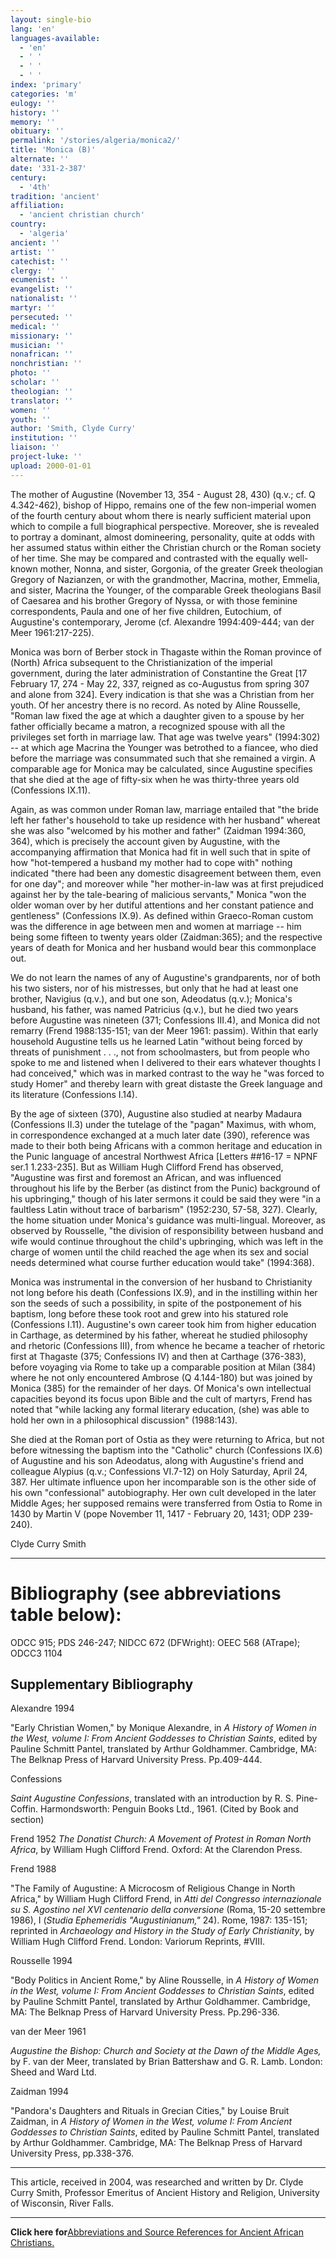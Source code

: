 ```yaml
---
layout: single-bio
lang: 'en'
languages-available:
  - 'en'
  - ' '
  - ' '
  - ' '
index: 'primary'
categories: 'm'
eulogy: ''
history: ''
memory: ''
obituary: ''
permalink: '/stories/algeria/monica2/'
title: 'Monica (B)'
alternate: ''
date: '331-2-387'
century:
  - '4th'
tradition: 'ancient'
affiliation:
  - 'ancient christian church'
country:
  - 'algeria'
ancient: ''
artist: ''
catechist: ''
clergy: ''
ecumenist: ''
evangelist: ''
nationalist: ''
martyr: ''
persecuted: ''
medical: ''
missionary: ''
musician: ''
nonafrican: ''
nonchristian: ''
photo: ''
scholar: ''
theologian: ''
translator: ''
women: ''
youth: ''
author: 'Smith, Clyde Curry'
institution: ''
liaison: ''
project-luke: ''
upload: 2000-01-01
---
```



The mother of Augustine (November 13, 354 - August 28, 430) (q.v.; cf. Q 4.342-462), bishop of Hippo, remains one of the few non-imperial women of the fourth century about whom there is nearly sufficient material upon which to compile a full biographical perspective.  Moreover, she is revealed to portray a dominant, almost domineering, personality, quite at odds with her assumed status within either the Christian church or the Roman society of her time.  She may be compared and contrasted with the equally well-known mother, Nonna, and sister, Gorgonia, of the greater Greek theologian Gregory of Nazianzen, or with the grandmother, Macrina, mother, Emmelia, and sister, Macrina the Younger, of the comparable Greek theologians Basil of Caesarea and his brother Gregory of Nyssa, or with those feminine correspondents, Paula and one of her five children, Eutochium, of Augustine's contemporary, Jerome (cf. Alexandre 1994:409-444; van der Meer 1961:217-225).

Monica was born of Berber stock in Thagaste within the Roman province of (North) Africa subsequent to the Christianization of the imperial government, during the later administration of Constantine the Great [17 February 17, 274 - May 22, 337, reigned as co-Augustus from spring 307 and alone from 324].  Every indication is that she was a Christian from her youth.  Of her ancestry there is no record.  As noted by Aline Rousselle, "Roman law fixed the age at which a daughter given to a spouse by her father officially became a matron, a recognized spouse with all the privileges set forth in marriage law.  That age was twelve years" (1994:302) -- at which age Macrina the Younger was betrothed to a fiancee, who died before the marriage was consummated such that she remained a virgin.  A comparable age for Monica may be calculated, since Augustine specifies that she died at the age of fifty-six when he was thirty-three years old (Confessions IX.11).

Again, as was common under Roman law, marriage entailed that "the bride left her father's household to take up residence with her husband" whereat she was also "welcomed by his mother and father" (Zaidman 1994:360, 364), which is precisely the account given by Augustine, with the accompanying affirmation that Monica had fit in well such that in spite of how "hot-tempered a husband my mother had to cope with" nothing indicated "there had been any domestic disagreement between them, even for one day"; and moreover while "her mother-in-law was at first prejudiced against her by the tale-bearing of malicious servants," Monica "won the older woman over by her dutiful attentions and her constant patience and gentleness" (Confessions IX.9).  As defined within Graeco-Roman custom was the difference in age between men and women at marriage -- him being some fifteen to twenty years older (Zaidman:365); and the respective years of death for Monica and her husband would bear this commonplace out.

We do not learn the names of any of Augustine's grandparents, nor of both his two sisters, nor of his mistresses, but only that he had at least one brother, Navigius (q.v.), and but one son, Adeodatus (q.v.); Monica's husband, his father, was named Patricius (q.v.), but he died two years before Augustine was nineteen (371; Confessions III.4), and Monica did not remarry (Frend 1988:135-151; van der Meer 1961: passim).  Within that early household Augustine tells us he learned Latin "without being forced by threats of punishment . . ., not from schoolmasters, but from people who spoke to me and listened when I delivered to their ears whatever thoughts I had conceived," which was in marked contrast to the way he "was forced to study Homer" and thereby learn with great distaste the Greek language and its literature (Confessions I.14).

By the age of sixteen (370), Augustine also studied at nearby Madaura (Confessions II.3) under the tutelage of the "pagan" Maximus, with whom, in correspondence exchanged at a much later date (390), reference was made to their both being Africans with a common heritage and education in the Punic language of ancestral Northwest Africa [Letters ##16-17 = NPNF ser.1 1.233-235].  But as William Hugh Clifford Frend has observed, "Augustine was first and foremost an African, and was influenced throughout his life by the Berber (as distinct from the Punic) background of his upbringing," though of his later sermons it could be said they were "in a faultless Latin without trace of barbarism" (1952:230, 57-58, 327).  Clearly, the home situation under Monica's guidance was multi-lingual.  Moreover, as observed by Rousselle, "the division of responsibility between husband and wife would continue throughout the child's upbringing, which was left in the charge of women until the child reached the age when its sex and social needs determined what course further education would take" (1994:368).

Monica was instrumental in the conversion of her husband to Christianity not long before his death (Confessions IX.9), and in the instilling within her son the seeds of such a possibility, in spite of the postponement of his baptism, long before these took root and grew into his statured role (Confessions I.11).  Augustine's own career took him from higher education in Carthage, as determined by his father, whereat he studied philosophy and rhetoric (Confessions III), from whence he became a teacher of rhetoric first at Thagaste (375; Confessions IV) and then at Carthage (376-383), before voyaging via Rome to take up a comparable position at Milan (384) where he not only encountered Ambrose (Q 4.144-180) but was joined by Monica (385) for the remainder of her days.  Of Monica's own intellectual capacities beyond its focus upon Bible and the cult of martyrs, Frend has noted that "while lacking any formal literary education, (she) was able to hold her own in a philosophical discussion" (1988:143).

She died at the Roman port of Ostia as they were returning to Africa, but not before witnessing the baptism into the "Catholic" church (Confessions IX.6) of Augustine and his son Adeodatus, along with Augustine's friend and colleague Alypius (q.v.; Confessions VI.7-12) on Holy Saturday, April 24, 387.  Her ultimate influence upon her incomparable son is the other side of his own "confessional" autobiography.  Her own cult developed in the later Middle Ages; her supposed remains were transferred from Ostia to Rome in 1430 by Martin V (pope November 11, 1417 - February 20, 1431; ODP 239-240).

Clyde Curry Smith

---

# Bibliography (see abbreviations table below):

ODCC 915; PDS 246-247; NIDCC 672 (DFWright): OEEC 568 (ATrape); ODCC3 1104

## Supplementary Bibliography

Alexandre 1994

"Early Christian Women," by Monique Alexandre, in *A History of Women in the West, volume I:  From Ancient Goddesses to Christian Saints*, edited by Pauline Schmitt Pantel, translated by Arthur Goldhammer.  Cambridge, MA:  The Belknap Press of Harvard University Press. Pp.409-444.

Confessions

*Saint Augustine Confessions*, translated with an introduction by R. S. Pine-Coffin.  Harmondsworth:  Penguin Books Ltd., 1961.  (Cited by Book and section)

Frend 1952
*The Donatist Church:  A Movement of Protest in Roman North Africa*, by William Hugh Clifford Frend.  Oxford:  At the Clarendon Press.

Frend 1988

"The Family of Augustine:  A Microcosm of Religious Change in North Africa," by William Hugh Clifford Frend, in *Atti del Congresso internazionale su S. Agostino nel XVI centenario della conversione* (Roma, 15-20 settembre 1986), I (*Studia Ephemeridis "Augustinianum,"* 24).  Rome, 1987: 135-151; reprinted in *Archaeology and History in the Study of Early Christianity*, by William Hugh Clifford Frend.  London:  Variorum Reprints, #VIII.

Rousselle 1994

"Body Politics in Ancient Rome," by Aline Rousselle, in *A History of Women in the West, volume I:  From Ancient Goddesses to Christian Saints*, edited by Pauline Schmitt Pantel, translated by Arthur Goldhammer.  Cambridge, MA:  The Belknap Press of Harvard University Press. Pp.296-336.

van der Meer 1961

*Augustine the Bishop:  Church and Society at the Dawn of the Middle Ages,* by F. van der Meer, translated by Brian Battershaw and G. R. Lamb.  London:  Sheed and Ward Ltd.

Zaidman 1994

"Pandora's Daughters and Rituals in Grecian Cities," by Louise Bruit Zaidman, in *A History of Women in the West, volume I:  From Ancient Goddesses to Christian Saints*, edited by Pauline Schmitt Pantel, translated by Arthur Goldhammer.  Cambridge, MA:  The Belknap Press of Harvard University Press, pp.338-376.

---

This article, received in 2004, was researched and written by Dr. Clyde Curry Smith, Professor Emeritus of Ancient History and Religion, University of Wisconsin, River Falls.

---

**Click here for**[Abbreviations and Source References for Ancient African Christians.](../egypt/ccs-supplem_biblio.html)